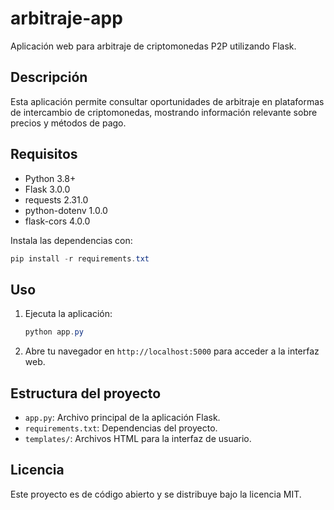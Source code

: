 # arbitraje-app

Aplicación web para arbitraje de criptomonedas P2P utilizando Flask.

## Descripción
Esta aplicación permite consultar oportunidades de arbitraje en plataformas de intercambio de criptomonedas, mostrando información relevante sobre precios y métodos de pago.

## Requisitos
- Python 3.8+
- Flask 3.0.0
- requests 2.31.0
- python-dotenv 1.0.0
- flask-cors 4.0.0

Instala las dependencias con:

```powershell
pip install -r requirements.txt
```

## Uso
1. Ejecuta la aplicación:
   ```powershell
   python app.py
   ```
2. Abre tu navegador en `http://localhost:5000` para acceder a la interfaz web.

## Estructura del proyecto
- `app.py`: Archivo principal de la aplicación Flask.
- `requirements.txt`: Dependencias del proyecto.
- `templates/`: Archivos HTML para la interfaz de usuario.

## Licencia
Este proyecto es de código abierto y se distribuye bajo la licencia MIT.
